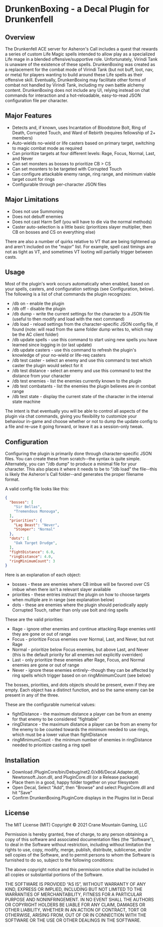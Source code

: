 # DrunkenBoxing - a Decal Plugin for Drunkenfell

## Overview

The Drunkenfell ACE server for Asheron's Call includes a quest that rewards a series of custom Life Magic spells intended to allow play as a specialized Life mage in a blended offensive/supportive role. Unfortunately, Virindi Tank is unaware of the existence of these spells. DrunkenBoxing was created as a replacement for the combat mode of Virindi Tank (but not buff, loot, nav, or meta) for players wanting to build around these Life spells as their offensive skill. Eventually, DrunkenBoxing may facilitate other forms of combat not handled by Virindi Tank, including my own battle alchemy content. DrunkenBoxing does not include any UI, relying instead on chat commands for interaction and a hot-reloadable, easy-to-read JSON configuration file per character.

## Major Features

* Detects and, if known, uses Incantation of Bloodstone Bolt, Ring of Death, Corrupted Touch, and Ward of Rebirth (requires fellowship of 2+ members)
* Auto-wields no-wield or life casters based on primary target, switching to magic combat mode as required
* Can prioritize targets at four different levels: Rage, Focus, Normal, Last, and Never
* Can set monsters as bosses to prioritize CB > CS
* Can set mosnters to be targeted with Corrupted Touch
* Can configure attackable enemy range, ring range, and minimum viable target count for rings
* Configurable through per-character JSON files

## Major Limitations

* Does not use Summoning
* Does not debuff enemies
* Does not cast Harm Self (you will have to die via the normal methods)
* Caster auto-selection is a little basic (prioritizes slayer multiplier, then CB on bosses and CS on everything else)

There are also a number of quirks relative to VT that are being tightened up and aren't included on the "major" list. For example, spell cast timings are not as tight as VT, and sometimes VT looting will partially trigger between casts.

## Usage

Most of the plugin's work occurs automatically when enabled, based on your spells, casters, and configuration settings (see Configuration, below). The following is a list of chat commands the plugin recognizes:

* /db on - enable the plugin
* /db off - disable the plugin
* /db dump - write the current settings for the character to a JSON file (useful to then modify and load with the next command)
* /db load - reload settings from the character-specific JSON config file, if found (note: will read from the same folder dump writes to, which may be the AC client folder)
* /db update spells - use this command to start using new spells you have learned since logging in (or last update)
* /db update casters - use this command to refresh the plugin's knowledge of your no-wield or life-req casters
* /db test caster - select an enemy and use this command to test which caster the plugin would select for it
* /db test distance - select an enemy and use this command to test the distance from your character
* /db test enemies - list the enemies currently known to the plugin
* /db test combatants - list the enemies the plugin believes are in combat range
* /db test state - display the current state of the character in the internal state machine

The intent is that eventually you will be able to control all aspects of the plugin via chat commands, giving you flexibility to customize your behaviour in-game and choose whether or not to dump the update config to a file and re-use it going forward, or leave it as a session-only tweak.

## Configuration

Configuring the plugin is primarily done through character-specific JSON files. You can create these from scratch--the syntax is quite simple. Alternately, you can "/db dump" to produce a minimal file for your character. This also places it where it needs to be to "/db load" the file--this is likely the Asheron's Call folder--and generates the proper filename format.

A valid config file looks like this:

```json
{
  "bosses": [
    "Sir Bellas",
    "Tremendous Monouga",
  ],
  "priorities": {
    "Lag Beast": "Never",
    "Stomper": "Normal"
  },
  "dots": [
    "Oak Target Drudge",
  ],
  "fightDistance": 6.0,
  "ringDistance": 4.0,
  "ringMinimumCount": 3
}
```

Here is an explanation of each object:
* bosses - these are enemies where CB imbue will be favored over CS imbue when there isn't a relevant slayer available
* priorities - these entries instruct the plugin on how to choose targets when multiple are in range (see explanation below)
* dots - these are enemies where the plugin should periodically apply Corrupted Touch, rather than only use bolt and ring spells

These are the valid priorities:
* Rage - ignore other enemies and continue attacking Rage enemies until they are gone or out of range
* Focus - prioritize Focus enemies over Normal, Last, and Never, but not Rage
* Normal - prioritize below Focus enemies, but above Last, and Never (this is the default priority for all enemies not explicitly overriden)
* Last - only prioritize these enemies after Rage, Focus, and Normal enemies are gone or out of range
* Never - ignore these enemies entirely--though they can be affected by ring spells which trigger based on on ringMinimumCount (see below)

The bosses, priorities, and dots objects should be present, even if they are empty. Each object has a distinct function, and so the same enemy can be present in any of the three.

These are the configurable numerical values:
* fightDistance - the maximum distance a player can be from an enemy for that enemy to be considered "fightable"
* ringDistance - the maximum distance a player can be from an enemy for the enemy to be counted towards the minimum needed to use rings, which must be a lower value than fightDistance
* ringMinimumCount - the minimum number of enemies in ringDistance needed to prioritize casting a ring spell

## Installation

* Download /PluginCore/bin/Debug/net2.0/x86/Decal.Adapter.dll, Newtonsoft.Json.dll, and PluginCore.dll (or a Release package)
* Place them in a good, happy folder together on your filesystem
* Open Decal, Select "Add", then "Browse" and select PluginCore.dll and hit "Save"
* Confirm DrunkenBoxing.PluginCore displays in the Plugins list in Decal

## License

The MIT License (MIT)
Copyright © 2021 Crane Mountain Gaming, LLC

Permission is hereby granted, free of charge, to any person obtaining a copy of this software and associated documentation files (the “Software”), to deal in the Software without restriction, including without limitation the rights to use, copy, modify, merge, publish, distribute, sublicense, and/or sell copies of the Software, and to permit persons to whom the Software is furnished to do so, subject to the following conditions:

The above copyright notice and this permission notice shall be included in all copies or substantial portions of the Software.

THE SOFTWARE IS PROVIDED “AS IS”, WITHOUT WARRANTY OF ANY KIND, EXPRESS OR IMPLIED, INCLUDING BUT NOT LIMITED TO THE WARRANTIES OF MERCHANTABILITY, FITNESS FOR A PARTICULAR PURPOSE AND NONINFRINGEMENT. IN NO EVENT SHALL THE AUTHORS OR COPYRIGHT HOLDERS BE LIABLE FOR ANY CLAIM, DAMAGES OR OTHER LIABILITY, WHETHER IN AN ACTION OF CONTRACT, TORT OR OTHERWISE, ARISING FROM, OUT OF OR IN CONNECTION WITH THE SOFTWARE OR THE USE OR OTHER DEALINGS IN THE SOFTWARE.